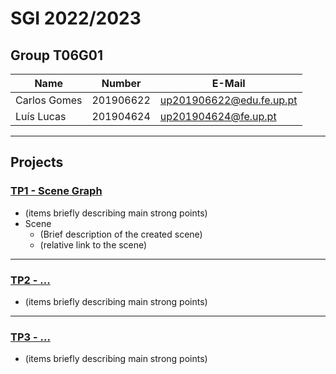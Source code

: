 # SGI 2022/2023

## Group T06G01
| Name             | Number    | E-Mail             |
| ---------------- | --------- | ------------------ |
| Carlos Gomes | 201906622 | up201906622@edu.fe.up.pt |
| Luís Lucas | 201904624 | up201904624@fe.up.pt |

----

## Projects

### [TP1 - Scene Graph](tp1)

- (items briefly describing main strong points)
- Scene
  - (Brief description of the created scene)
  - (relative link to the scene)

-----

### [TP2 - ...](tp2)
- (items briefly describing main strong points)

----

### [TP3 - ...](tp3)
- (items briefly describing main strong points)

